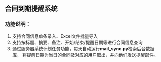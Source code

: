 ## 合同到期提醒系统
### 功能说明：

1. 支持合同信息单条录入、Excel文件批量导入
2. 支持按标题、摘要、备注、开始/结束/提醒日期等进行合同信息查询
3. 通过服务器系统计划任务功能，每天自动运行**mail_sync.py**检索后台数据库，
将提醒日期为当日的合同及对应的用户取出，并向他们发送提醒邮件。

